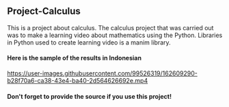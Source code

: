 ## Project-Calculus

This is a project about calculus. The calculus project that was carried out was to make a learning video about mathematics using the Python. Libraries in Python used to create learning video is a manim library.

#### Here is the sample of the results in Indonesian

https://user-images.githubusercontent.com/99526319/162609290-b28f70a6-ca38-43e4-ba40-2d564626692e.mp4

#### Don't forget to provide the source if you use this project!
